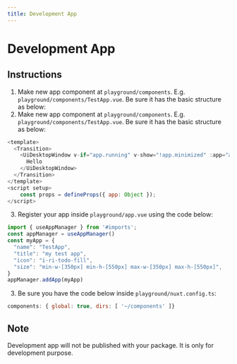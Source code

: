 ```yaml
---
title: Development App
---
```


# Development App

## Instructions
1. Make new app component at `playground/components`. E.g. `playground/components/TestApp.vue`. Be sure it has the basic structure as below:
2. Make new app component at `playground/components`. E.g. `playground/components/TestApp.vue`. Be sure it has the basic structure as below:
```js
<template>
  <Transition>
    <UiDesktopWindow v-if="app.running" v-show="!app.minimized" :app="app">
      Hello
    </UiDesktopWindow>
  </Transition>
</template>
<script setup>
    const props = defineProps({ app: Object });
</script>
```
3. Register your app inside `playground/app.vue` using the code below:
```js
import { useAppManager } from '#imports';
const appManager = useAppManager()
const myApp = {
  "name": "TestApp",
  "title": "my test app",
  "icon": "i-ri-todo-fill",
  "size": "min-w-[350px] min-h-[550px] max-w-[350px] max-h-[550px]",
}
appManager.addApp(myApp)
```
3.  Be sure you have the code below inside `playground/nuxt.config.ts`:
```js
components: { global: true, dirs: [ '~/components' ]}
```

## Note
Development app will not be published with your package. It is only for development purpose.